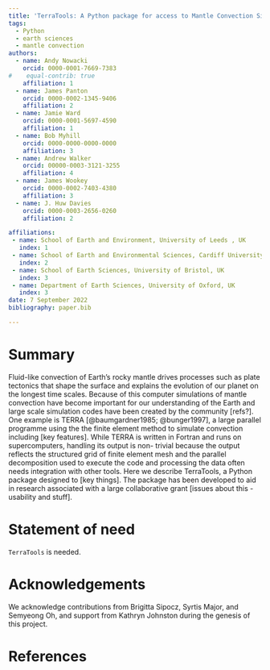 ```yaml
---
title: 'TerraTools: A Python package for access to Mantle Convection Simulations'
tags:
  - Python
  - earth sciences
  - mantle convection
authors:
  - name: Andy Nowacki
    orcid: 0000-0001-7669-7383
#    equal-contrib: true
    affiliation: 1
  - name: James Panton
    orcid: 0000-0002-1345-9406
    affiliation: 2
  - name: Jamie Ward
    orcid: 0000-0001-5697-4590
    affiliation: 1
  - name: Bob Myhill
    orcid: 0000-0000-0000-0000
    affiliation: 3
  - name: Andrew Walker
    orcid: 00000-0003-3121-3255
    affiliation: 4
  - name: James Wookey
    orcid: 0000-0002-7403-4380
    affiliation: 3
  - name: J. Huw Davies
    orcid: 0000-0003-2656-0260
    affiliation: 2

affiliations:
 - name: School of Earth and Environment, University of Leeds , UK
   index: 1
 - name: School of Earth and Environmental Sciences, Cardiff University, UK
   index: 2
 - name: School of Earth Sciences, University of Bristol, UK
   index: 3
 - name: Department of Earth Sciences, University of Oxford, UK
   index: 3
date: 7 September 2022
bibliography: paper.bib

---
```


# Summary

Fluid-like convection of Earth’s rocky mantle drives processes such as plate tectonics that shape the surface and explains the evolution of our planet on the longest time scales. Because of this computer simulations of mantle convection have become important for our understanding of the Earth and large scale simulation codes have been created by the community [refs?]. One example is TERRA [@baumgardner1985; @bunger1997], a large parallel programme using the the finite element method to simulate convection including [key features]. While TERRA is written in Fortran and runs on supercomputers, handling its output is non- trivial because the output reflects the structured grid of finite element mesh and the parallel decomposition used to execute the code and processing the data often needs integration with other tools. Here we describe TerraTools, a Python package designed to [key things]. The package has been developed to aid in research associated with a large collaborative grant [issues about this - usability and stuff].

# Statement of need

`TerraTools` is needed.

# Acknowledgements

We acknowledge contributions from Brigitta Sipocz, Syrtis Major, and Semyeong
Oh, and support from Kathryn Johnston during the genesis of this project.

# References